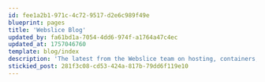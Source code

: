 ```yaml
---
id: fee1a2b1-971c-4c72-9517-d2e6c989f49e
blueprint: pages
title: 'Webslice Blog'
updated_by: fa61bd1a-7054-4dd6-974f-a1764a47c4ec
updated_at: 1757046760
template: blog/index
description: 'The latest from the Webslice team on hosting, containers, serverless platforms, and more.'
stickied_post: 281f3c08-cd53-424a-817b-79dd6f119e10
---
```

